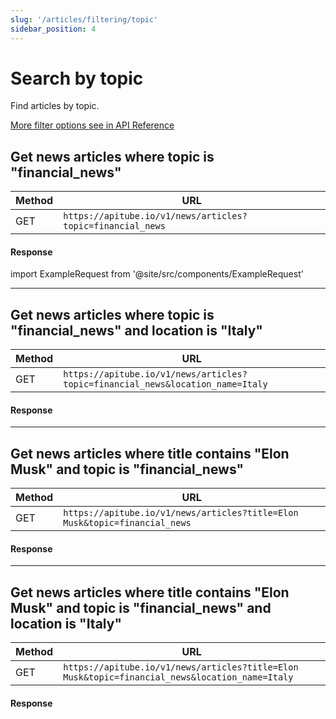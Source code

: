 ```yaml
---
slug: '/articles/filtering/topic'
sidebar_position: 4
---
```


# Search by topic

Find articles by topic.

[More filter options see in API Reference](/api-reference/articles)

## Get news articles where topic is "financial_news"

| Method | URL                                                        |
|--------|------------------------------------------------------------|
| GET    | `https://apitube.io/v1/news/articles?topic=financial_news` |

#### Response
import ExampleRequest from '@site/src/components/ExampleRequest'

<ExampleRequest url="https://apitube.io/v1/news/articles?limit=2&topic=financial_news"></ExampleRequest>

---

## Get news articles where topic is "financial_news" and location is "Italy"

| Method | URL                                                                            |
|--------|--------------------------------------------------------------------------------|
| GET    | `https://apitube.io/v1/news/articles?topic=financial_news&location_name=Italy` |

#### Response

<ExampleRequest url="https://apitube.io/v1/news/articles?limit=2&topic=financial_news&location_name=Italy"></ExampleRequest>

---

## Get news articles where title contains "Elon Musk" and topic is "financial_news"

| Method | URL                                                                        |
|--------|----------------------------------------------------------------------------|
| GET    | `https://apitube.io/v1/news/articles?title=Elon Musk&topic=financial_news` |

#### Response

<ExampleRequest url="https://apitube.io/v1/news/articles?limit=2&title=Elon Musk&topic=financial_news"></ExampleRequest>

---

## Get news articles where title contains "Elon Musk" and topic is "financial_news" and location is "Italy"

| Method | URL                                                                                            |
|--------|------------------------------------------------------------------------------------------------|
| GET    | `https://apitube.io/v1/news/articles?title=Elon Musk&topic=financial_news&location_name=Italy` |

#### Response

<ExampleRequest url="https://apitube.io/v1/news/articles?limit=2&title=Elon Musk&topic=financial_news&location_name=Italy"></ExampleRequest>
